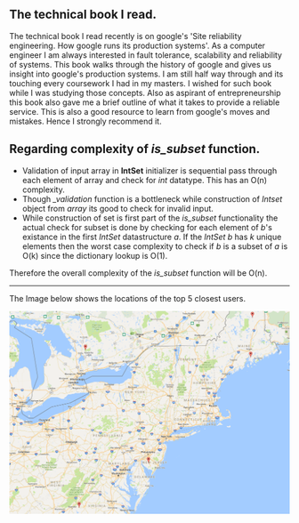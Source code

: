 ## The technical book I read.

The technical book I read recently is on google's 'Site reliability engineering. How google runs its production systems'. As a computer engineer I am always interested in fault tolerance, scalability and reliability of systems. This book walks through the history of google and gives us insight into google's production systems. I am still half way through and its touching every coursework I had in my masters. I wished for such book while I was studying those concepts. Also as aspirant of entrepreneurship this book also gave me a brief outline of what it takes to provide a reliable service. This is also a good resource to learn from google's moves and mistakes. Hence I strongly recommend it.

## Regarding complexity of *is_subset* function. 

* Validation of input array in **IntSet** initializer is sequential pass through each element of array and check for *int* datatype. This has an O(n) complexity.
* Though *_validation* function is a bottleneck while construction of *Intset* object from *array* its good to check for invalid input.
* While construction of set is first part of the *is_subset* functionality the actual check for subset is done by checking for each element of *b*'s existance in the first *IntSet* datastructure *a*. If the *IntSet b* has *k* unique elements then the worst case complexity to check if *b* is a subset of *a*  is O(k) since the dictionary lookup is O(1).

Therefore the overall complexity of the *is_subset* function will be O(n).



-------
The Image below shows the locations of the top  5  closest users.


![Map of 5 users](https://github.com/arhik/programming_experiments/blob/master/Python/interview/images/top5ClosestUsers.png)
